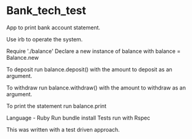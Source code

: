 # Bank_tech_test

App to print bank account statement.

Use irb to operate the system.

Require './balance'
Declare a new instance of balance with balance = Balance.new

To deposit run balance.deposit() with the amount to deposit as an argument.

To withdraw run balance.withdraw() with the amount to withdraw as an argument.

To print the statement run balance.print

Language - Ruby 
Run bundle install
Tests run with Rspec

This was written with a test driven approach.

